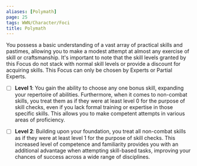 ```yaml
---
aliases: [Polymath]
page: 25
tags: WWN/Character/Foci
title: Polymath
---
```


You possess a basic understanding of a vast array of practical skills and pastimes, allowing you to make a modest attempt at almost any exercise of skill or craftsmanship. It's important to note that the skill levels granted by this Focus do not stack with normal skill levels or provide a discount for acquiring skills. This Focus can only be chosen by Experts or Partial Experts.

- [ ] **Level 1**: You gain the ability to choose any one bonus skill, expanding your repertoire of abilities. Furthermore, when it comes to non-combat skills, you treat them as if they were at least level 0 for the purpose of skill checks, even if you lack formal training or expertise in those specific skills. This allows you to make competent attempts in various areas of proficiency.

- [ ] **Level 2**: Building upon your foundation, you treat all non-combat skills as if they were at least level 1 for the purpose of skill checks. This increased level of competence and familiarity provides you with an additional advantage when attempting skill-based tasks, improving your chances of success across a wide range of disciplines.

